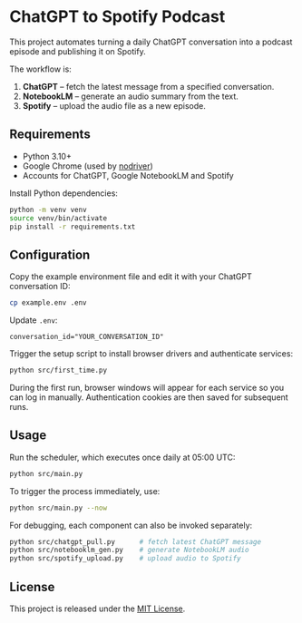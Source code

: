 # ChatGPT to Spotify Podcast

This project automates turning a daily ChatGPT conversation into a podcast
episode and publishing it on Spotify.

The workflow is:

1. **ChatGPT** – fetch the latest message from a specified conversation.
2. **NotebookLM** – generate an audio summary from the text.
3. **Spotify** – upload the audio file as a new episode.

## Requirements

* Python 3.10+
* Google Chrome (used by [nodriver](https://github.com/cscorley/nodriver))
* Accounts for ChatGPT, Google NotebookLM and Spotify

Install Python dependencies:

```bash
python -m venv venv
source venv/bin/activate
pip install -r requirements.txt
```

## Configuration

Copy the example environment file and edit it with your ChatGPT conversation ID:

```bash
cp example.env .env
```

Update `.env`:

```env
conversation_id="YOUR_CONVERSATION_ID"
```

Trigger the setup script to install browser drivers and authenticate services:

```bash
python src/first_time.py
```

During the first run, browser windows will appear for each service so you can
log in manually. Authentication cookies are then saved for subsequent runs.

## Usage

Run the scheduler, which executes once daily at 05:00 UTC:

```bash
python src/main.py
```

To trigger the process immediately, use:

```bash
python src/main.py --now
```

For debugging, each component can also be invoked separately:

```bash
python src/chatgpt_pull.py      # fetch latest ChatGPT message
python src/notebooklm_gen.py    # generate NotebookLM audio
python src/spotify_upload.py    # upload audio to Spotify
```

## License

This project is released under the [MIT License](LICENSE).

